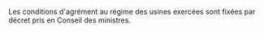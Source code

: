 Les conditions d'agrément au régime des usines
exercées sont fixées par décret pris en Conseil des ministres.